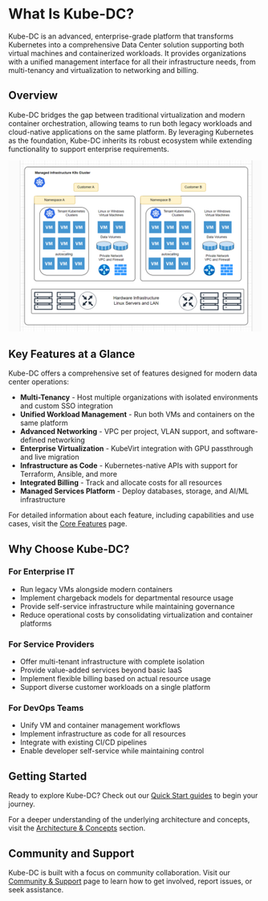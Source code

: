 # What Is Kube-DC?

Kube-DC is an advanced, enterprise-grade platform that transforms Kubernetes into a comprehensive Data Center solution supporting both virtual machines and containerized workloads. It provides organizations with a unified management interface for all their infrastructure needs, from multi-tenancy and virtualization to networking and billing.

## Overview

Kube-DC bridges the gap between traditional virtualization and modern container orchestration, allowing teams to run both legacy workloads and cloud-native applications on the same platform. By leveraging Kubernetes as the foundation, Kube-DC inherits its robust ecosystem while extending functionality to support enterprise requirements.

![Kube-DC Architecture Overview](images/arch-overview.png)

## Key Features at a Glance

Kube-DC offers a comprehensive set of features designed for modern data center operations:

- **Multi-Tenancy** - Host multiple organizations with isolated environments and custom SSO integration
- **Unified Workload Management** - Run both VMs and containers on the same platform
- **Advanced Networking** - VPC per project, VLAN support, and software-defined networking
- **Enterprise Virtualization** - KubeVirt integration with GPU passthrough and live migration
- **Infrastructure as Code** - Kubernetes-native APIs with support for Terraform, Ansible, and more
- **Integrated Billing** - Track and allocate costs for all resources
- **Managed Services Platform** - Deploy databases, storage, and AI/ML infrastructure

For detailed information about each feature, including capabilities and use cases, visit the [Core Features](core-features.md) page.

## Why Choose Kube-DC?

### For Enterprise IT

- Run legacy VMs alongside modern containers
- Implement chargeback models for departmental resource usage
- Provide self-service infrastructure while maintaining governance
- Reduce operational costs by consolidating virtualization and container platforms

### For Service Providers

- Offer multi-tenant infrastructure with complete isolation
- Provide value-added services beyond basic IaaS
- Implement flexible billing based on actual resource usage
- Support diverse customer workloads on a single platform

### For DevOps Teams

- Unify VM and container management workflows
- Implement infrastructure as code for all resources
- Integrate with existing CI/CD pipelines
- Enable developer self-service while maintaining control

## Getting Started

Ready to explore Kube-DC? Check out our [Quick Start guides](quickstart-overview.md) to begin your journey.

For a deeper understanding of the underlying architecture and concepts, visit the [Architecture & Concepts](architecture-overview.md) section.

## Community and Support

Kube-DC is built with a focus on community collaboration. Visit our [Community & Support](community-support.md) page to learn how to get involved, report issues, or seek assistance.
